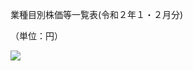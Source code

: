 業種目別株価等一覧表(令和２年１・２月分)

（単位：円）

![](https://www.nta.go.jp/tmp/f2338e9a-45ad-463e-aa04-e2248f8d5d39/images/945d8cd4396f125ac49eb46419b80a3557b917059118f0448c718bbfbdefe935.jpg)